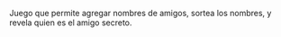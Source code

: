 Juego que permite agregar nombres de amigos, sortea los nombres, y revela quien es el amigo secreto.
